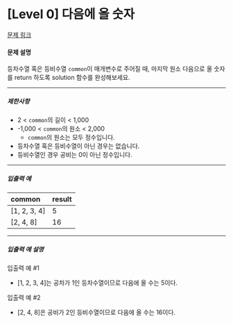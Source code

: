 # [Level 0] 다음에 올 숫자

[문제 링크](https://school.programmers.co.kr/learn/courses/30/lessons/120924)

#### 문제 설명

등차수열 혹은 등비수열 ```common```이 매개변수로 주어질 때, 마지막 원소 다음으로 올 숫자를 return 하도록 solution 함수를 완성해보세요.

---

##### 제한사항

- 2 < ```common```의 길이 < 1,000
- -1,000 < ```common```의 원소 < 2,000
  - ```common```의 원소는 모두 정수입니다.
- 등차수열 혹은 등비수열이 아닌 경우는 없습니다.
- 등비수열인 경우 공비는 0이 아닌 정수입니다.

---

##### 입출력 예

|common|result|
|:---|:---|
|[1, 2, 3, 4]|5|
|[2, 4, 8]|16|

---

##### 입출력 예 설명

입출력 예 #1

- [1, 2, 3, 4]는 공차가 1인 등차수열이므로 다음에 올 수는 5이다.

입출력 예 #2

- [2, 4, 8]은 공비가 2인 등비수열이므로 다음에 올 수는 16이다.
